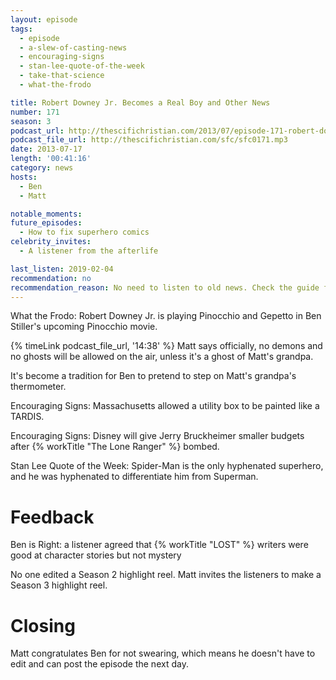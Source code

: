 ```yaml
---
layout: episode
tags:
  - episode
  - a-slew-of-casting-news
  - encouraging-signs
  - stan-lee-quote-of-the-week
  - take-that-science
  - what-the-frodo

title: Robert Downey Jr. Becomes a Real Boy and Other News
number: 171
season: 3
podcast_url: http://thescifichristian.com/2013/07/episode-171-robert-downey-jr-becomes-a-real-boy-and-other-news/
podcast_file_url: http://thescifichristian.com/sfc/sfc0171.mp3
date: 2013-07-17
length: '00:41:16'
category: news
hosts:
  - Ben
  - Matt

notable_moments:
future_episodes:
  - How to fix superhero comics
celebrity_invites: 
  - A listener from the afterlife

last_listen: 2019-02-04
recommendation: no
recommendation_reason: No need to listen to old news. Check the guide for what's interesting in hindsight.
---
```

What the Frodo: Robert Downey Jr. is playing Pinocchio and Gepetto in Ben Stiller's upcoming Pinocchio movie. 

{% timeLink podcast_file_url, '14:38' %} Matt says officially, no demons and no ghosts will be allowed on the air, unless it's a ghost of Matt's grandpa.

It's become a tradition for Ben to pretend to step on Matt's grandpa's thermometer. 

Encouraging Signs: Massachusetts allowed a utility box to be painted like a TARDIS. 

Encouraging Signs: Disney will give Jerry Bruckheimer smaller budgets after {% workTitle "The Lone Ranger" %} bombed. 

Stan Lee Quote of the Week: Spider-Man is the only hyphenated superhero, and he was hyphenated to differentiate him from Superman.



# Feedback 

Ben is Right: a listener agreed that {% workTitle "LOST" %} writers were good at character stories but not mystery

No one edited a Season 2 highlight reel. Matt invites the listeners to make a Season 3 highlight reel.



# Closing

Matt congratulates Ben for not swearing, which means he doesn't have to edit and can post the episode the next day.